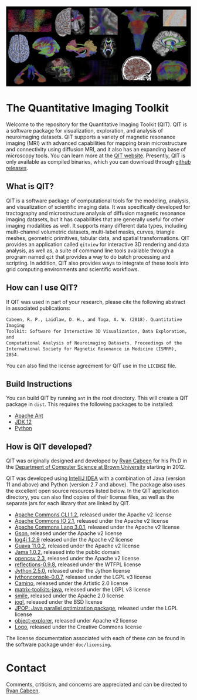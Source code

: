 ![alt-text](https://github.com/cabeen/qit/blob/main/share/gfx/splash.jpg?raw=true)

# The Quantitative Imaging Toolkit

Welcome to the repository for the Quantitative Imaging Toolkit (QIT). QIT is 
a software  package for visualization, exploration, and analysis of neuroimaging 
datasets.  QIT supports a variety of magnetic resonance imaging (MRI) with advanced 
capabilities for mapping brain microstructure and connectivity using diffusion 
MRI, and it also has an expanding base of microscopy tools.   You can learn 
more at the [QIT website](http://cabeen.io/qitwiki).  Presently, QIT is only 
available as compiled binaries, which you can download through
[github releases](https://github.com/cabeen/qit/releases).

## What is QIT?

QIT is a software package of computational tools for the modeling, analysis,
and visualization of scientific imaging data.  It was specifically developed
for tractography and microstructure analysis of diffusion magnetic resonance
imaging datasets, but it has capabilities that are generally useful for other
imaging modalities as well.  It supports many different data types, including
multi-channel volumetric datasets, multi-label masks, curves, triangle meshes,
geometric primitives, tabular data, and spatial transformations.  QIT provides
an application called `qitview` for interactive 3D rendering and data analysis,
as well as, a suite of command line tools available through a program named
`qit` that provides a way to do batch processing and scripting.  In addition,
QIT also provides ways to integrate of these tools into grid computing
environments and scientific workflows.

## How can I use QIT?

If QIT was used in part of your research, please cite the following abstract in associated publications:

```
Cabeen, R. P., Laidlaw, D. H., and Toga, A. W. (2018). Quantitative Imaging
Toolkit: Software for Interactive 3D Visualization, Data Exploration, and
Computational Analysis of Neuroimaging Datasets. Proceedings of the
International Society for Magnetic Resonance in Medicine (ISMRM), 2854.
```

You can also find the license agreement for QIT use in the `LICENSE` file.

## Build Instructions

You can build QIT by running `ant` in the root directory.  This will create a
QIT package in `dist`.  This requires the following packages to be installed:

* [Apache Ant](https://ant.apache.org/)
* [JDK 12](https://www.oracle.com/java/technologies/javase/jdk12-archive-downloads.html)
* [Python](https://www.python.org/)


## How is QIT developed?

QIT was originally designed and developed by [Ryan Cabeen](http://cabeen.io)
for his Ph.D in the [Department of Computer
Science at Brown University](http://cs.brown.edu) starting in 2012.

QIT was developed using [IntelliJ IDEA](https://www.jetbrains.com/idea/) with a
combination of Java (version 11 and above) and Python (version 2.7 and above).
The package also uses the excellent open source resources listed below.  In the
QIT application directory, you can also find copies of their license files, as
well as the separate jars for each library that are linked by QIT.

* [Apache Commons CLI 1.2](http://commons.apache.org/cli), released under the Apache v2 license
* [Apache Commons IO 2.1](http://commons.apache.org/io/), released under the Apache v2 license
* [Apache Commons Lang 3.0.1](http://commons.apache.org/lang/), released under the Apache v2 license
* [Gson](https://github.com/google/gson), released under the Apache v2 license
* [log4j 1.2.9](http://logging.apache.org/log4j/1.2) released under the Apache v2 license
* [Guava 11.0.2](http://code.google.com/p/guava-libraries), released under the Apache v2 license
* [Jama 1.0.2](http://math.nist.gov/javanumerics/jama), released into the public domain
* [opencsv 2.3](http://opencsv.sourceforge.net/), released under the Apache v2 license
* [reflections-0.9.8](https://code.google.com/p/reflections/), released under the WTFPL license
* [Jython 2.5.0](http://www.jython.org/), released under the Jython license
* [jythonconsole-0.0.7](https://code.google.com/p/jythonconsole/), released under the LGPL v3 license
* [Camino](http://cmic.cs.ucl.ac.uk/camino/), released under the Artistic 2.0 license
* [matrix-toolkits-java](https://github.com/fommil/matrix-toolkits-java), released under the LGPL v3 license
* [smile](https://github.com/haifengl/smile), released under the Apache 2.0 license
* [jogl](https://jogamp.org), released under the BSD license
* [JPOP: Java parallel optimization package](https://www5.cs.fau.de/research/software/java-parallel-optimization-package/), released under the LGPL license
* [object-explorer](https://github.com/DimitrisAndreou/memory-measurer), released under Apache v2 license
* [Logo](https://www.flickr.com/photos/dierkschaefer/2961565820), released under the Creative Commons license

The license documentation associated with each of these can be found in the
software package under `doc/licensing`.

# Contact

Comments, criticism, and concerns are appreciated and can be directed to [Ryan Cabeen](cabeen@gmail.com).
